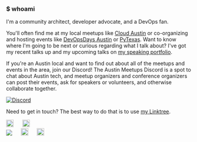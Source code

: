 ### $ whoami

I'm a community architect, developer advocate, and a DevOps fan.

You'll often find me at my local meetups like [Cloud Austin](https://www.meetup.com/CloudAustin/) or co-organizing and hosting events like [DevOpsDays Austin](https://devopsdays.org/austin) or [PyTexas](https://pytexas.org/2025). Want to know where I'm going to be next or curious regarding what I talk about? I've got my recent talks up and my upcoming talks on [my speaking portfolio](https://speaking.nimbinatus.com).

If you're an Austin local and want to find out about all of the meetups and events in the area, join our Discord! The Austin Meetups Discord is a spot to chat about Austin tech, and meetup organizers and conference organizers can post their events, ask for speakers or volunteers, and otherwise collaborate together.

[![Discord](https://img.shields.io/discord/827551927969251441?logo=discord&logoColor=white&label=Join%20the%20Austin%20Meetups%20Discord&color=5865F2)](https://discord.com/invite/uGM7PB4uxP)
<!--<div><iframe src="https://discord.com/widget?id=827551927969251441&theme=dark" width="350" height="500" allowtransparency="true" frameborder="0" sandbox="allow-popups allow-popups-to-escape-sandbox allow-same-origin allow-scripts"></iframe></div>-->

Need to get in touch? The best way to do that is to use [my Linktree](https://linktr.ee/nimbinatus).

<div>
  <a href="https://linktr.ee/nimbinatus"><img src="https://img.shields.io/badge/Linktree-1de9b6?logo=linktree&logoColor=1de9b6&label=Find%20Me&color=black" height=20 alt="Laura's Linktree"/></a>&nbsp;&nbsp;&nbsp;&nbsp;&nbsp;
  <a href="https://speaking.nimbinatus.com"><img src="https://img.shields.io/badge/Notist-white?logo=notist&logoColor=white&label=Conferences" alt="Laura's Notist Profile" height=20/></a>
  <br/>
  <a href="https://bsky.app/profile/nimbinatus.bsky.social"><img src="https://img.shields.io/badge/dynamic/json?url=https%3A%2F%2Fpublic.api.bsky.app%2Fxrpc%2Fapp.bsky.actor.getProfile%2F%3Factor%3Dnimbinatus.bsky.social&query=%24.followersCount&style=social&logo=bluesky&label=Follow%20%40nimbinatus.bsky.social"></a>&nbsp;&nbsp;&nbsp;&nbsp;&nbsp;
  <a href="https://hachyderm.io/@nimbinatus"><img src="https://img.shields.io/mastodon/follow/109245877985611377?domain=https%3A%2F%2Fhachyderm.io&style=social" height=20 alt="Laura's Mastodon"></a>&nbsp;&nbsp;&nbsp;&nbsp;&nbsp;
  <a href="https://www.linkedin.com/in/lauraasantamaria"><img src="https://img.shields.io/badge/LinkedIn-0A66C2?style=social&logo=linkedin&logoColor=b0A66C2&label=Follow%20me" height=20 alt="Laura's LinkedIn"></a>&nbsp;&nbsp;&nbsp;&nbsp;&nbsp;
</div>

<!--
**nimbinatus/nimbinatus** is a ✨ _special_ ✨ repository because its `README.md` (this file) appears on your GitHub profile.

Here are some ideas to get you started:

- 🔭 I’m currently working on ...
- 🌱 I’m currently learning ...
- 👯 I’m looking to collaborate on ...
- 🤔 I’m looking for help with ...
- 💬 Ask me about ...
- 📫 How to reach me: ...
- 😄 Pronouns: ...
- ⚡ Fun fact: ...
-->
